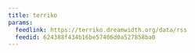 ```yaml
---
title: terriko
params:
  feedlink: https://terriko.dreamwidth.org/data/rss
  feedid: 624388f434b16be57406d0a527858ba0
---
```

